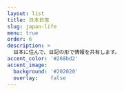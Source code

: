 ```yaml
---
layout: list
title: 日本日常
slug: japan-life
menu: true
order: 6
description: >
  日本に住んで、日記の形で情報を共有します。
accent_color: '#268bd2'
accent_image:
  background: '#202020'
  overlay:    false
---
```

